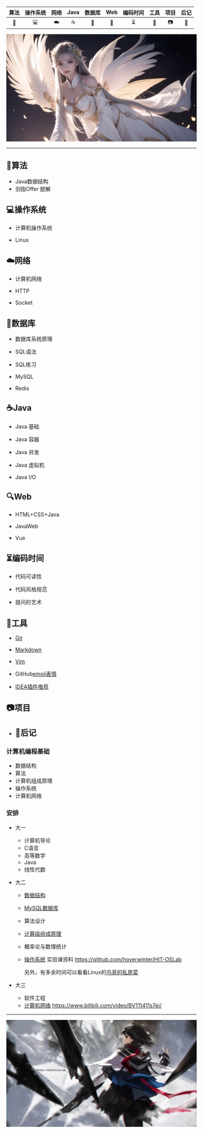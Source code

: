 | 算法    | 操作系统       | 网络      | Java     | 数据库           | Web         | 编码时间                     | 工具       | 项目       | 后记               |
|:-----:|:----------:|:-------:|:--------:|:-------------:|:-----------:|:------------------------:|:--------:|:--------:|:----------------:|
| :key: | :computer: | :cloud: | :coffee: | :floppy_disk: | :mag_right: | :hourglass_flowing_sand: | :wrench: | :camera: | :page_facing_up: |

<img title="" src="images/girl.png" alt="home" data-align="inline">

---

## :key:算法

- Java数据结构
- 剑指Offer 题解

## :computer:操作系统

- 计算机操作系统

- Linux

## :cloud:网络

- 计算机网络

- HTTP

- Socket

## :floppy_disk:数据库

- 数据库系统原理

- SQL语法

- SQL练习

- MySQL

- Redis

## :coffee:Java

- Java 基础

- Java 容器

- Java 并发

- Java 虚拟机

- Java I/O

## :mag:Web

- HTML+CSS+Java

- JavaWeb

- Vue

## :hourglass_flowing_sand:编码时间

- 代码可读性

- 代码风格规范

- 提问的艺术

## :wrench:工具

- [Git](https://github.com/doggy8088/Learn-Git-in-30-days/blob/master/zh-cn/README.md)

- [Markdown](https://www.runoob.com/markdown/md-tutorial.html)

- [Vim](https://sspai.com/post/71284)

- GitHub[emoji表情](https://github.com/duxl/README/blob/master/emoji.md)

- [IDEA插件推荐](工具/IDEA插件推荐.md)

## :camera:项目

- ## :page_facing_up:后记

### 计算机编程基础

- 数据结构
- 算法
- 计算机组成原理 
- 操作系统 
- 计算机网络 

### 安排

- 大一
  
  - 计算机导论
  - C语言
  - 高等数学
  - Java
  - 线性代数

- 大二
  
  - [数据结构](https://www.icourse163.org/course/zju-93001)
  
  - [MySQL数据库](https://www.bilibili.com/video/BV1iq4y1u7vj)
  
  - 算法设计
  
  - [计算级组成原理](https://www.icourse163.org/course/HUST-1003159001)
  
  - 概率论与数理统计
  
  - [操作系统](https://www.icourse163.org/course/HIT-1002531008#/info)  实验课资料  https://github.com/hoverwinter/HIT-OSLab   
    
    另外，有多余时间可以看看Linux的[鸟哥的私房菜](http://cn.linux.vbird.org/linux_basic/linux_basic.php)

- 大三
  
  - 软件工程
  - [计算机网络](https://www.icourse163.org/course/HIT-154005)   https://www.bilibili.com/video/BV1Tt411s7ei/

----

![image](https://github.com/Lconfident/Pictures/blob/main/f525a3b4f0d47c28b673a6061716a39.jpg)
